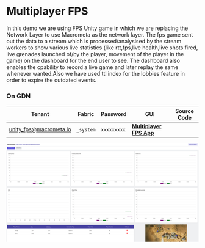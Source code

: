 # Multiplayer FPS

In this demo we are using FPS Unity game in which we are replacing the Network Layer to use Macrometa as the network layer. The fps game sent out the data to a stream which is processed/analysised by the stream workers to show various live statistics (like rtt,fps,live health,live shots fired, live grenades launched of/by the player, movement of the player in the game) on the dashboard for the end user to see. The dashboard also enables the cpability to record a live game and later replay the same whenever wanted.Also we have used ttl index for the lobbies feature in order to expire the outdated events.

### On GDN

| **Tenant** | **Fabric** | **Password** | **GUI** | **Source Code**|
|----------- |----------|-----------|--------------|-----------|
| unity_fps@macrometa.io | `_system` | `xxxxxxxxx` | [**Multiplayer FPS App**](https://macrometacorp.github.io/demo-fps-dashboard/) | |


![Multiplayer FPS](/img/multiplayer-fps.png)
